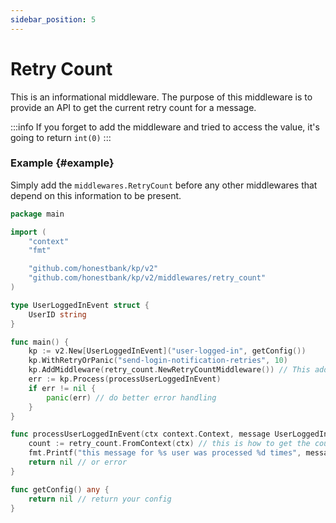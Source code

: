 ```yaml
---
sidebar_position: 5
---
```


# Retry Count
This is an informational middleware.
The purpose of this middleware is to provide an API to get the current retry count for a message.

:::info
If you forget to add the middleware and tried to access the value, it's going to return `int(0)`
:::

### Example {#example}

Simply add the `middlewares.RetryCount` before any other middlewares that depend on this information to be present.

```go
package main

import (
	"context"
	"fmt"

	"github.com/honestbank/kp/v2"
	"github.com/honestbank/kp/v2/middlewares/retry_count"
)

type UserLoggedInEvent struct {
	UserID string
}

func main() {
	kp := v2.New[UserLoggedInEvent]("user-logged-in", getConfig())
	kp.WithRetryOrPanic("send-login-notification-retries", 10)
	kp.AddMiddleware(retry_count.NewRetryCountMiddleware()) // This adds retry count middleware
	err := kp.Process(processUserLoggedInEvent)
	if err != nil {
		panic(err) // do better error handling
	}
}

func processUserLoggedInEvent(ctx context.Context, message UserLoggedInEvent) error {
	count := retry_count.FromContext(ctx) // this is how to get the count
	fmt.Printf("this message for %s user was processed %d times", message.UserID, count)
	return nil // or error
}

func getConfig() any {
	return nil // return your config
}
```
